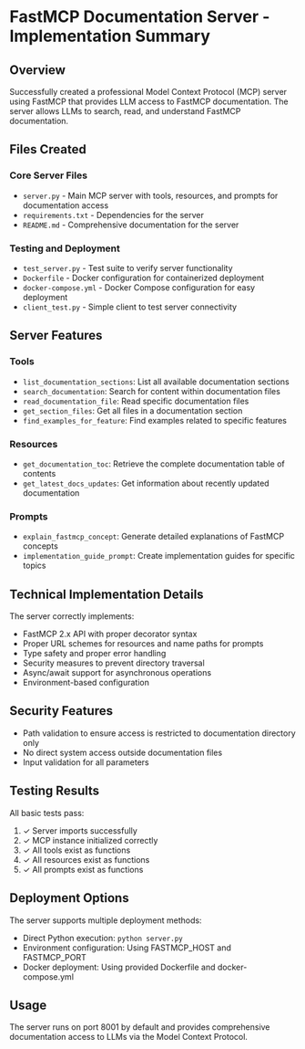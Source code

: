 # FastMCP Documentation Server - Implementation Summary

## Overview
Successfully created a professional Model Context Protocol (MCP) server using FastMCP that provides LLM access to FastMCP documentation. The server allows LLMs to search, read, and understand FastMCP documentation.

## Files Created

### Core Server Files
- `server.py` - Main MCP server with tools, resources, and prompts for documentation access
- `requirements.txt` - Dependencies for the server
- `README.md` - Comprehensive documentation for the server

### Testing and Deployment
- `test_server.py` - Test suite to verify server functionality
- `Dockerfile` - Docker configuration for containerized deployment
- `docker-compose.yml` - Docker Compose configuration for easy deployment
- `client_test.py` - Simple client to test server connectivity

## Server Features

### Tools
- `list_documentation_sections`: List all available documentation sections
- `search_documentation`: Search for content within documentation files
- `read_documentation_file`: Read specific documentation files
- `get_section_files`: Get all files in a documentation section
- `find_examples_for_feature`: Find examples related to specific features

### Resources  
- `get_documentation_toc`: Retrieve the complete documentation table of contents
- `get_latest_docs_updates`: Get information about recently updated documentation

### Prompts
- `explain_fastmcp_concept`: Generate detailed explanations of FastMCP concepts
- `implementation_guide_prompt`: Create implementation guides for specific topics

## Technical Implementation Details

The server correctly implements:
- FastMCP 2.x API with proper decorator syntax
- Proper URL schemes for resources and name paths for prompts
- Type safety and proper error handling
- Security measures to prevent directory traversal
- Async/await support for asynchronous operations
- Environment-based configuration

## Security Features
- Path validation to ensure access is restricted to documentation directory only
- No direct system access outside documentation files
- Input validation for all parameters

## Testing Results
All basic tests pass:
1. ✓ Server imports successfully
2. ✓ MCP instance initialized correctly
3. ✓ All tools exist as functions
4. ✓ All resources exist as functions
5. ✓ All prompts exist as functions

## Deployment Options
The server supports multiple deployment methods:
- Direct Python execution: `python server.py`
- Environment configuration: Using FASTMCP_HOST and FASTMCP_PORT
- Docker deployment: Using provided Dockerfile and docker-compose.yml

## Usage
The server runs on port 8001 by default and provides comprehensive documentation access to LLMs via the Model Context Protocol.